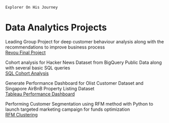 `Explorer On His Journey`

# Data Analytics Projects
Leading Group Project for deep customer behaviour analysis along with the recommendations to improve business process
<br>[Revou Final Project](https://drive.google.com/file/d/1AqWZE96V8aoMtQp7AndgaH1hbRHhnm-B/view)

Cohort analysis for Hacker News Dataset from BigQuery Public Data along with several basic SQL queries
<br>[SQL Cohort Analysis](https://docs.google.com/presentation/d/1IubzpJIFBfQo-BKalyTxfCt7oObC0SHkQL1daswPqzA/edit#slide=id.g1147b7b8f6d_0_0)

Generate Performance Dashboard for Olist Customer Dataset and Singapore AirBnB Property Listing Dataset
<br>[Tableau Performance Dashboard](https://docs.google.com/presentation/d/1FJkktM0hElksyn7E98TTqdE7fLlPgMJjIV299PxKXmM/edit#slide=id.gf3d50a4615_0_0)

Performing Customer Segmentation using RFM method with Python to launch targeted marketing campaign for funds optimization
<br>[RFM Clustering](https://docs.google.com/presentation/d/1sesyyyODVzeBWBoGICoJiozM4T1ymlsjwJ_bxd3pQKg/edit#slide=id.g11d72e60a13_0_3)

